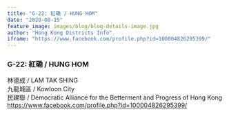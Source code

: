 ```yaml
---
title: "G-22: 紅磡 / HUNG HOM"
date: "2020-08-15"
feature_image: images/blog/blog-details-image.jpg
author: "Hong Kong Districts Info"
iframe: "https://www.facebook.com/profile.php?id=100004826295399/"
---
```


### G-22: 紅磡 / HUNG HOM  
林德成 / LAM TAK SHING  
九龍城區 / Kowloon City  
民建聯 / Democratic Alliance for the Betterment and Progress of Hong Kong  
https://www.facebook.com/profile.php?id=100004826295399/
